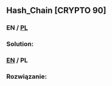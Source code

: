 ## Hash_Chain [CRYPTO 90]

>

### EN / [PL](#rozwiązanie)

### Solution:

### [EN](#solution) / PL

### Rozwiązanie:
